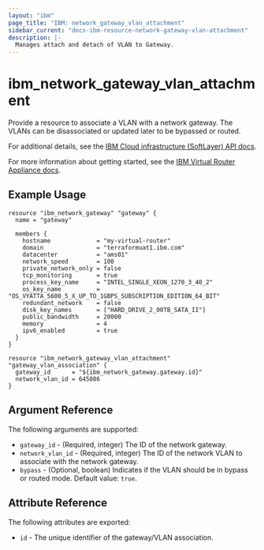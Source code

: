 ```yaml
---
layout: "ibm"
page_title: "IBM: network_gateway_vlan_attachment"
sidebar_current: "docs-ibm-resource-network-gateway-vlan-attachment"
description: |-
  Manages attach and detach of VLAN to Gateway.
---
```


# ibm\_network_gateway_vlan_attachment

Provide a resource to associate a VLAN with a network gateway. The VLANs can be disassociated or updated later to be bypassed or routed.

For additional details, see the [IBM Cloud infrastructure (SoftLayer) API docs](http://sldn.softlayer.com/reference/services/SoftLayer_Network_Gateway_Vlan).

For more information about getting started, see the [IBM Virtual Router Appliance docs](https://console.bluemix.net/docs/infrastructure/virtual-router-appliance/getting-started.html#getting-started).

## Example Usage

```hcl
resource "ibm_network_gateway" "gateway" {
  name = "gateway"

  members {
    hostname             = "my-virtual-router"
    domain               = "terraformuat1.ibm.com"
    datacenter           = "ams01"
    network_speed        = 100
    private_network_only = false
    tcp_monitoring       = true
    process_key_name     = "INTEL_SINGLE_XEON_1270_3_40_2"
    os_key_name          = "OS_VYATTA_5600_5_X_UP_TO_1GBPS_SUBSCRIPTION_EDITION_64_BIT"
    redundant_network    = false
    disk_key_names       = ["HARD_DRIVE_2_00TB_SATA_II"]
    public_bandwidth     = 20000
    memory               = 4
    ipv6_enabled         = true
  }
}

resource "ibm_network_gateway_vlan_attachment" "gateway_vlan_association" {
  gateway_id      = "${ibm_network_gateway.gateway.id}"
  network_vlan_id = 645086
}

```

## Argument Reference

The following arguments are supported:

* `gateway_id` - (Required, integer) The ID of the network gateway.
* `network_vlan_id` - (Required, integer) The ID of the network VLAN to associate with the network gateway.
* `bypass` - (Optional, boolean) Indicates if the VLAN should be in bypass or routed mode. Default value: `true`. 


## Attribute Reference

The following attributes are exported:

* `id` - The unique identifier of the gateway/VLAN association.
